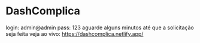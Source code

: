 # DashComplica
 login: admin@admin
 pass: 123
aguarde alguns minutos até que a solicitação seja feita
veja ao vivo: https://dashcomplica.netlify.app/
